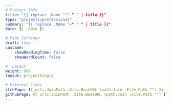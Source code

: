 ```yaml
---
# Project Info
title: "{{ replace .Name "-" " " | title }}"
type: "projects/professional"
summary: "{{ replace .Name "-" " " | title }}"
date: {{ .Date }}

# Page Settings
draft: true
cascade:
    showReadingTime: false
    showWordCount: false

#  Layout
weight: 999
layout: projectSingle

# External Links
itchPage: {{ urls.JoinPath .Site.BaseURL (path.Join .File.Path "") }}
githubPage: {{ urls.JoinPath .Site.BaseURL (path.Join .File.Path "") }}
---
```

